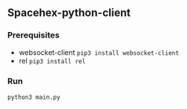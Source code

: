 Spacehex-python-client
-------
### Prerequisites
* websocket-client ```pip3 install websocket-client```
* rel ```pip3 install rel ```

### Run
```python3 main.py```